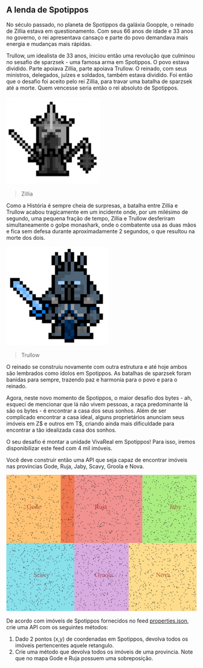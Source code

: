## A lenda de Spotippos

No século passado, no planeta de Spotippos da galáxia Goopple, o reinado de Zillia estava em questionamento. Com seus 66 anos de idade e 33 anos no governo, o rei apresentava cansaço e parte do povo demandava mais energia e mudanças mais rápidas.

Trullow, um idealista de 33 anos, iniciou então uma revolução que culminou no sesafio de sparzsek - uma famosa arma em Spotippos. O povo estava dividido. Parte apoiava Zillia, parte apoiava Trullow. O reinado, com seus ministros, delegados, juízes e soldados, também estava dividido. Foi então que o desafio foi aceito pelo rei Zillia, para travar uma batalha de sparzsek até a morte. Quem vencesse seria então o rei absoluto de Spotippos.

![Zillia](public/images/zillia.png)
> Zillia

Como a História é sempre cheia de surpresas, a batalha entre Zillia e Trullow acabou tragicamente em um incidente onde, por um milésimo de segundo, uma pequena fração de tempo, Zillia e Trullow desferiram simultaneamente o golpe monashark, onde o combatente usa as duas mãos e fica sem defesa durante aproximadamente 2 segundos, o que resultou na morte dos dois.

![Trullow](public/images/trullow.png)
> Trullow

O reinado se construiu novamente com outra estrutura e até hoje ambos são lembrados como ídolos em Spotippos. As batalhas de sparzsek foram banidas para sempre, trazendo paz e harmonia para o povo e para o reinado.

<!-- Um legado interessante deste período é que as duas moedas vigentes na época permanecem como moedas oficiais até hoje em Spotippos. Você pode usar tanto Zillis Z$ como Trullis T$ para efetuar seus pagamentos. O interessante é que a taxa de câmbio entre Z$ e T$ é calculada todos os dias a meia noite em ponto. A taxa de hoje é para cada 1 Z$ = 2 T$. -->

Agora, neste novo momento de Spotippos, o maior desafio dos bytes - ah, esqueci de mencionar que lá não vivem pessoas, a raça predominante lá são os bytes - é encontrar a casa dos seus sonhos. Além de ser complicado encontrar a casa ideal, alguns proprietários anunciam seus imóveis em Z$ e outros em T$, criando ainda mais dificuldade para encontrar a tão idealizada casa dos sonhos.

O seu desafio é montar a unidade VivaReal em Spotippos! Para isso, iremos disponibilizar este feed com 4 mil imóveis.

Você deve construir então uma API que seja capaz de encontrar imóveis nas provincias Gode, Ruja, Jaby, Scavy, Groola e Nova.

![Spotippos](public/images/spotippos.png)

De acordo com imóveis de Spotippos fornecidos no feed [properties.json](properties.json), crie uma API com os seguintes métodos:

1. Dado 2 pontos (x,y) de coordenadas em Spotippos, devolva todos os imóveis pertencentes aquele retangulo.
2. Crie uma método que devolva todos os imóveis de uma provincia. Note que no mapa Gode e Ruja possuem uma sobreposição.
